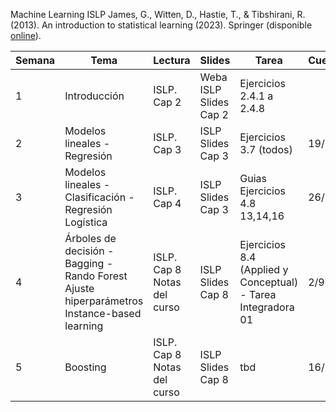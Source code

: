 Machine Learning
ISLP James, G., Witten, D., Hastie, T., & Tibshirani, R. (2013). An introduction to statistical learning (2023). Springer (disponible [online](https://www.statlearning.com/)). 

| Semana |Tema | Lectura | Slides | Tarea | Cuestionario |
|----------|---|-------|----------|-----|--|
| 1  | Introducción  |ISLP. Cap 2  | Weba <br/> ISLP Slides Cap 2  | Ejercicios 2.4.1 a 2.4.8| |
| 2  | Modelos lineales - Regresión |ISLP. Cap 3 | ISLP Slides Cap 3 | Ejercicios 3.7 (todos) |19/8|
| 3  | Modelos lineales - Clasificación - Regresión Logística |ISLP. Cap 4 | ISLP Slides Cap 3 | Guias <br/> Ejercicios 4.8 13,14,16 |26/8|
| 4  | Árboles de decisión - Bagging - Rando Forest<br/> Ajuste hiperparámetros <br/>  Instance-based learning |ISLP. Cap 8 <br/> Notas del curso| ISLP Slides Cap 8 | Ejercicios 8.4 (Applied y Conceptual) - Tarea Integradora 01|2/9|
| 5  | Boosting |ISLP. Cap 8 <br/> Notas del curso| ISLP Slides Cap 8 | tbd |16/9|
